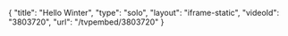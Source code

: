 {
    "title": "Hello Winter",
    "type": "solo",
    "layout": "iframe-static",
    "videoId": "3803720",
    "url": "\/tvpembed\/3803720"
}